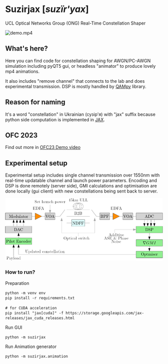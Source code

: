 # Suzirjax [_suzïr'yax_]
UCL Optical Networks Group (ONG) Real-Time Constellation Shaper

![demo.mp4](resources%2Fdemo.gif)

## What's here?
Here you can find code for constellation shaping for AWGN/PC-AWGN simulation including pyQT5 gui, 
or headless "animator" to produce lovely mp4 animations.

It also includes "remove channel" that connects to the lab and does experimental transmission.
DSP is mostly handled by [QAMpy](http://qampy.org/) library.

## Reason for naming
It's a word "constellation" in Ukrainian (сузір'я) with "jax" suffix because 
python side computation is implemented in [JAX](https://github.com/google/jax).

## OFC 2023
Find out more in 
[OFC23 Demo video](https://mediacentral.ucl.ac.uk/player?autostart=n&videoId=8ad172H5&captions=y&chapterId=0&playerJs=n)

## Experimental setup
Experimental setup includes single channel transmission over 1550nm with 
real-time updatable channel and launch power parameters. Encoding and DSP is done remotely (server side), 
GMI calculations and optimisation are done locally (gui client) with new constellations 
being sent back to server.

![diagram.png](resources%2Fdiagram.png)


### How to run?

Preparation
```shell
python -m venv env
pip install -r requirements.txt

# for CUDA acceleration
pip install "jax[cuda]" -f https://storage.googleapis.com/jax-releases/jax_cuda_releases.html
```

Run GUI
```shell
python -m suzirjax
```

Run Animation generator
```shell
python -m suzirjax.animation
```


